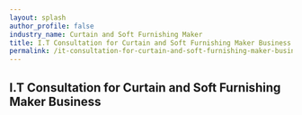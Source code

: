 ```yaml
---
layout: splash 
author_profile: false 
industry_name: Curtain and Soft Furnishing Maker
title: I.T Consultation for Curtain and Soft Furnishing Maker Business
permalink: /it-consultation-for-curtain-and-soft-furnishing-maker-business
---
```


## I.T Consultation for Curtain and Soft Furnishing Maker Business